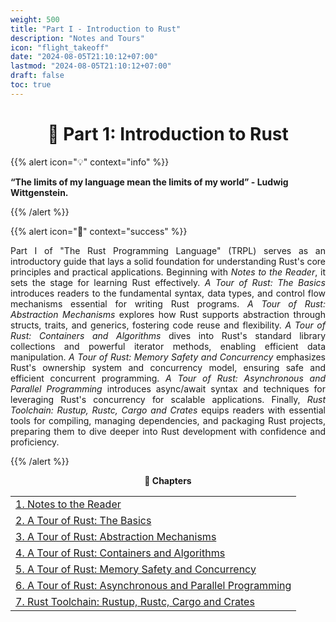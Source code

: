 ```yaml
---
weight: 500
title: "Part I - Introduction to Rust"
description: "Notes and Tours"
icon: "flight_takeoff"
date: "2024-08-05T21:10:12+07:00"
lastmod: "2024-08-05T21:10:12+07:00"
draft: false
toc: true
---
```


<center>

# 📘 Part 1: Introduction to Rust

</center>

{{% alert icon="💡" context="info" %}}
<strong>

“The limits of my language mean the limits of my world” - Ludwig Wittgenstein.

</strong>
{{% /alert %}}

{{% alert icon="📘" context="success" %}}

<p style="text-align: justify;">
Part I of "The Rust Programming Language" (TRPL) serves as an introductory guide that lays a solid foundation for understanding Rust's core principles and practical applications. Beginning with <em>Notes to the Reader</em>, it sets the stage for learning Rust effectively. <em>A Tour of Rust: The Basics</em> introduces readers to the fundamental syntax, data types, and control flow mechanisms essential for writing Rust programs. <em>A Tour of Rust: Abstraction Mechanisms</em> explores how Rust supports abstraction through structs, traits, and generics, fostering code reuse and flexibility. <em>A Tour of Rust: Containers and Algorithms</em> dives into Rust's standard library collections and powerful iterator methods, enabling efficient data manipulation. <em>A Tour of Rust: Memory Safety and Concurrency</em> emphasizes Rust's ownership system and concurrency model, ensuring safe and efficient concurrent programming. <em>A Tour of Rust: Asynchronous and Parallel Programming</em> introduces async/await syntax and techniques for leveraging Rust's concurrency for scalable applications. Finally, <em>Rust Toolchain: Rustup, Rustc, Cargo and Crates</em> equips readers with essential tools for compiling, managing dependencies, and packaging Rust projects, preparing them to dive deeper into Rust development with confidence and proficiency.
</p>

{{% /alert %}}

<center>

**🧠 Chapters**

</center>

<div class="container mt-4">
    <div class="row">
        <div class="col-md-12">
            <table class="table table-hover">
                <tbody>
                    <tr>
                        <td><a href="http://localhost:1313/docs/part-i/chapter-1/" class="text-decoration-none">1. Notes to the Reader</a></td>
                    </tr>
                    <tr>
                        <td><a href="http://localhost:1313/docs/part-i/chapter-2/" class="text-decoration-none">2. A Tour of Rust: The Basics</a></td>
                    </tr>
                    <tr>
                        <td><a href="http://localhost:1313/docs/part-i/chapter-3/" class="text-decoration-none">3. A Tour of Rust: Abstraction Mechanisms</a></td>
                    </tr>
                    <tr>
                        <td><a href="http://localhost:1313/docs/part-i/chapter-4/" class="text-decoration-none">4. A Tour of Rust: Containers and Algorithms</a></td>
                    </tr>
                    <tr>
                        <td><a href="http://localhost:1313/docs/part-i/chapter-5/" class="text-decoration-none">5. A Tour of Rust: Memory Safety and Concurrency</a></td>
                    </tr>
                    <tr>
                        <td><a href="http://localhost:1313/docs/part-i/chapter-6/" class="text-decoration-none">6. A Tour of Rust: Asynchronous and Parallel Programming</a></td>
                    </tr>
                    <tr>
                        <td><a href="http://localhost:1313/docs/part-i/chapter-7/" class="text-decoration-none">7. Rust Toolchain: Rustup, Rustc, Cargo and Crates</a></td>
                    </tr>
                </tbody>
            </table>
        </div>
    </div>
</div>
